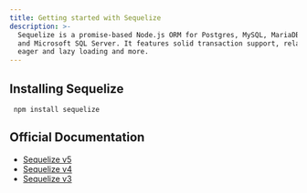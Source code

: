 ```yaml
---
title: Getting started with Sequelize
description: >-
  Sequelize is a promise-based Node.js ORM for Postgres, MySQL, MariaDB, SQLite
  and Microsoft SQL Server. It features solid transaction support, relations,
  eager and lazy loading and more.
---
```


## Installing Sequelize

```console
 npm install sequelize
```

## Official Documentation

* [Sequelize v5](https://sequelize.org/v5)
* [Sequelize v4](https://sequelize.org/v4/)
* [Sequelize v3](https://sequelize.org/v3)

